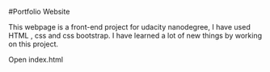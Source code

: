#Portfolio Website

This webpage is a front-end project for udacity nanodegree,
I have used HTML , css and css bootstrap. 
I have learned a lot of new things by working on this project.

Open index.html
